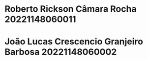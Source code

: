 # Roberto Rickson Câmara Rocha 20221148060011

# João Lucas Crescencio Granjeiro Barbosa 20221148060002